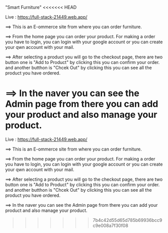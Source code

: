 "Smart Furniture"
<<<<<<< HEAD

Live : https://full-stack-21449.web.app/

==> This is an E-ommerce site from where you can order furniture.

==> From the home page you can order your product. For making a order you have to login, you can login with your google account or you can create your qwn account with your mail.

==> After selecting a product you will go to the checkout page, there are two button one is "Add to Product" by clicking this you can confirm your order. and another butthon is "Chcek Out" by clicking this you can see all the product you have ordered.

==> In the naver you can see the Admin page from there you can add your product and also manage your product.
=======
 
 Live : https://full-stack-21449.web.app/
 
==> This is an E-ommerce site from where you can order furniture.

==> From the home page you can order your product. For making a order you have to login, you can login with your google account or you can create your qwn account with your mail.

==> After selecting a product you will go to the checkout page, there are two button one is "Add to Product" by clicking this you can confirm your order. and another butthon is "Chcek Out" by clicking this you can see all the product you have ordered.

==> In the naver you can see the Admin page from there you can add your product and also manage your product.
>>>>>>> 7b4c42d55d65d785b69936bcc9c9e008a7f30f08
